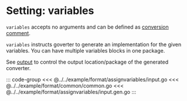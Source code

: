 # Setting: variables

`variables` accepts no arguments and can be defined as [conversion
comment](./define-settings.md#conversion).

`variables` instructs goverter to generate an implementation for the given
variables. You can have multiple variables blocks in one package.

See [output](./output.md) to control the output location/package of the
generated converter.

::: code-group
<<< @../../example/format/assignvariables/input.go
<<< @../../example/format/common/common.go
<<< @../../example/format/assignvariables/input.gen.go
:::

